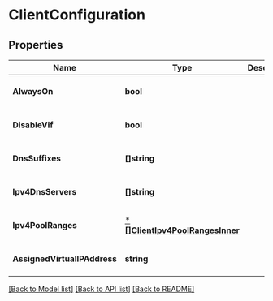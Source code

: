 # ClientConfiguration

## Properties
Name | Type | Description | Notes
------------ | ------------- | ------------- | -------------
**AlwaysOn** | **bool** |  | [optional] [default to null]
**DisableVif** | **bool** |  | [optional] [default to null]
**DnsSuffixes** | **[]string** |  | [optional] [default to null]
**Ipv4DnsServers** | **[]string** |  | [optional] [default to null]
**Ipv4PoolRanges** | [***[]ClientIpv4PoolRangesInner**](array.md) |  | [optional] [default to null]
**AssignedVirtualIPAddress** | **string** |  | [optional] [default to null]

[[Back to Model list]](../README.md#documentation-for-models) [[Back to API list]](../README.md#documentation-for-api-endpoints) [[Back to README]](../README.md)

